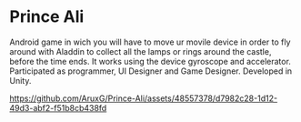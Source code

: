 # Prince Ali
Android game in wich you will have to move ur movile device in order to fly around with Aladdin to collect all the lamps or rings around the castle, before the time ends. It works using the device gyroscope and accelerator.
Participated as programmer, UI Designer and Game Designer.
Developed in Unity.

https://github.com/AruxG/Prince-Ali/assets/48557378/d7982c28-1d12-49d3-abf2-f51b8cb438fd
